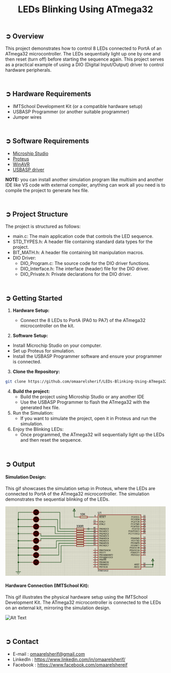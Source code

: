 <!-- PROJECT TITLE -->
<h1 align="center">LEDs Blinking Using ATmega32</h1>

<!-- HEADER 
<p align="center">
  <img src="Images/Email_Spam_Detection_Cover.png"/>
</p>
-->

<!-- OVERVIEW -->
## <br>**➲ Overview**
This project demonstrates how to control 8 LEDs connected to PortA of an ATmega32 microcontroller. The LEDs sequentially light up one by one and then reset (turn off) before starting the sequence again. This project serves as a practical example of using a DIO (Digital Input/Output) driver to control hardware peripherals.

<!-- HARDWARE REQUIREMENTS -->
## <br>**➲ Hardware Requirements**
* IMTSchool Development Kit (or a compatible hardware setup)
* USBASP Programmer (or another suitable programmer)
* Jumper wires

<!-- SOFTWARE REQUIREMENTS -->
## <br>**➲ Software Requirements**
* <a href="https://www.microchip.com/en-us/education/developer-help/learn-tools-software/mcu-mpu/studio" target="_blank">Microship Studio</a> 
* <a href="https://www.labcenter.com/downloads/" target="_blank">Proteus</a> 
* <a href="https://sourceforge.net/projects/winavr/" target="_blank">WinAVR</a> 
* <a href="https://www.fischl.de/usbasp/" target="_blank">USBASP driver</a> 

**NOTE:** you can install another simulation program like multisim and another IDE like VS code with external compiler, anything can work all you need is to compile the project to generate hex file.

<!-- PROJECT STRUCTURE -->
## <br>**➲ Project Structure**
The project is structured as follows:
* main.c: The main application code that controls the LED sequence.
* STD_TYPES.h: A header file containing standard data types for the project.
* BIT_MATH.h: A header file containing bit manipulation macros.
* DIO Driver:
  * DIO_Program.c: The source code for the DIO driver functions.
  * DIO_Interface.h: The interface (header) file for the DIO driver.
  * DIO_Private.h: Private declarations for the DIO driver.

<!-- GETTING STARTED -->
## <br>**➲ Getting Started**
1. **Hardware Setup:**
   * Connect the 8 LEDs to PortA (PA0 to PA7) of the ATmega32 microcontroller on the kit. 

2. **Software Setup:**
* Install Microchip Studio on your computer.
* Set up Proteus for simulation.
* Install the USBASP Programmer software and ensure your programmer is connected.
3. **Clone the Repository:**
```sh
git clone https://github.com/omaarelsherif/LEDs-Blinking-Using-ATmega32.git
```
4. **Build the project:**
   * Build the project using Microship Studio or any another IDE
   * Use the USBASP Programmer to flash the ATmega32 with the generated hex file.
5. Run the Simulation:
   * If you want to simulate the project, open it in Proteus and run the simulation.
6. Enjoy the Blinking LEDs:
   * Once programmed, the ATmega32 will sequentially light up the LEDs and then reset the sequence.

<!-- OUTPUT -->
## <br>**➲ Output**
<h4>Simulation Design: </h4>
This gif showcases the simulation setup in Proteus, where the LEDs are connected to PortA of the ATmega32 microcontroller. The simulation demonstrates the sequential blinking of the LEDs.

![Alt Text](LEDs/Output/software.gif)

<h4>Hardware Connection (IMTSchool Kit): </h4>
This gif illustrates the physical hardware setup using the IMTSchool Development Kit. The ATmega32 microcontroller is connected to the LEDs on an external kit, mirroring the simulation design.

![Alt Text](LEDs/Output/hardware.gif)

<!-- CONTACT -->
## <br>**➲ Contact**
- E-mail   : [omaarelsherif@gmail.com](mailto:omaarelsherif@gmail.com)
- LinkedIn : https://www.linkedin.com/in/omaarelsherif/
- Facebook : https://www.facebook.com/omaarelshereif
